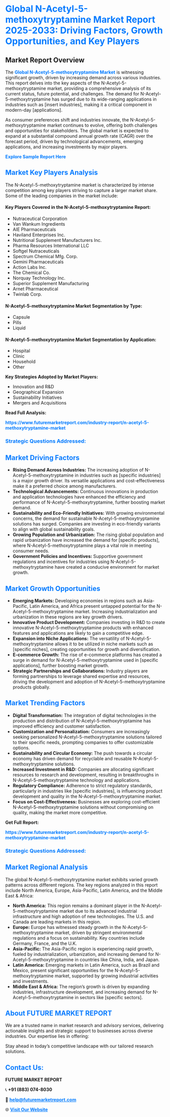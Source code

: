 <h1 style="color: #007BFF;">Global N-Acetyl-5-methoxytryptamine Market Report 2025-2033: Driving Factors, Growth Opportunities, and Key Players</h1>

<section id="overview">
<h2>Market Report Overview</h2>
<p>The <a href="https://www.futuremarketreport.com/industry-report/n-acetyl-5-methoxytryptamine-market" style="color: #007BFF; text-decoration: none;"><strong>Global N-Acetyl-5-methoxytryptamine Market</strong></a> is witnessing significant growth, driven by increasing demand across various industries. This report delves into the key aspects of the N-Acetyl-5-methoxytryptamine market, providing a comprehensive analysis of its current status, future potential, and challenges. The demand for N-Acetyl-5-methoxytryptamine has surged due to its wide-ranging applications in industries such as [insert industries], making it a critical component in modern-day [applications].</p>
<p>As consumer preferences shift and industries innovate, the N-Acetyl-5-methoxytryptamine market continues to evolve, offering both challenges and opportunities for stakeholders. The global market is expected to expand at a substantial compound annual growth rate (CAGR) over the forecast period, driven by technological advancements, emerging applications, and increasing investments by major players.</p>
</section>

<section id="overview">
<p><a href="https://www.futuremarketreport.com/request-sample/reportId=77344" style="color: #007BFF; text-decoration: none;"><strong>Explore Sample Report Here</strong></a></p>
</section>

<section id="key-players">
<h2 style="color: #007BFF;">Market Key Players Analysis</h2>
<p>The N-Acetyl-5-methoxytryptamine market is characterized by intense competition among key players striving to capture a larger market share. Some of the leading companies in the market include:</p>
<h4>Key Players Covered in the N-Acetyl-5-methoxytryptamine Report:</h4>
<ul><li>Nutraceutical Corporation</li><li>Van Wankum Ingredients</li><li>AIE Pharmaceuticals</li><li>Haviland Enterprises Inc.</li><li>Nutritional Supplement Manufacturers Inc.</li><li>Pharma Resources International LLC</li><li>Softgel Nutraceuticals</li><li>Spectrum Chemical Mfg. Corp.</li><li>Gemini Pharmaceuticals</li><li>Action Labs Inc.</li><li>The Chemical Co.</li><li>Norquay Technology Inc.</li><li>Superior Supplement Manufacturing</li><li>Arnet Pharmaceutical</li><li>Twinlab Corp.</li></ul>
<h4>N-Acetyl-5-methoxytryptamine Market Segmentation by Type:</h4>
<ul><li>Capsule</li><li>Pills</li><li>Liquid</li></ul>

<h4>N-Acetyl-5-methoxytryptamine Market Segmentation by Application:</h4>
<ul><li>Hospital</li><li>Clinic</li><li>Household</li><li>Other</li></ul>
<p><strong>Key Strategies Adopted by Market Players:</strong></p>
<ul>
<li>Innovation and R&D</li>
<li>Geographical Expansion</li>
<li>Sustainability Initiatives</li>
<li>Mergers and Acquisitions</li>
</ul>
</section>

<section>
<p><strong>Read Full Analysis: </strong></p><a href="https://www.futuremarketreport.com/industry-report/n-acetyl-5-methoxytryptamine-market" style="color: #007BFF; text-decoration: none;"><strong>https://www.futuremarketreport.com/industry-report/n-acetyl-5-methoxytryptamine-market</strong></a>
<h3 style="color: #007BFF;">Strategic Questions Addressed:</h3>
</section>

<section id="driving-factors">
<h2 style="color: #007BFF;">Market Driving Factors</h2>
<ul>
<li><strong>Rising Demand Across Industries:</strong> The increasing adoption of N-Acetyl-5-methoxytryptamine in industries such as [specific industries] is a major growth driver. Its versatile applications and cost-effectiveness make it a preferred choice among manufacturers.</li>
<li><strong>Technological Advancements:</strong> Continuous innovations in production and application technologies have enhanced the efficiency and performance of N-Acetyl-5-methoxytryptamine, further boosting market demand.</li>
<li><strong>Sustainability and Eco-Friendly Initiatives:</strong> With growing environmental concerns, the demand for sustainable N-Acetyl-5-methoxytryptamine solutions has surged. Companies are investing in eco-friendly variants to align with global sustainability goals.</li>
<li><strong>Growing Population and Urbanization:</strong> The rising global population and rapid urbanization have increased the demand for [specific products], where N-Acetyl-5-methoxytryptamine plays a vital role in meeting consumer needs.</li>
<li><strong>Government Policies and Incentives:</strong> Supportive government regulations and incentives for industries using N-Acetyl-5-methoxytryptamine have created a conducive environment for market growth.</li>
</ul>
</section>

<section id="growth-opportunities">
<h2 style="color: #007BFF;">Market Growth Opportunities</h2>
<ul>
<li><strong>Emerging Markets:</strong> Developing economies in regions such as Asia-Pacific, Latin America, and Africa present untapped potential for the N-Acetyl-5-methoxytryptamine market. Increasing industrialization and urbanization in these regions are key growth drivers.</li>
<li><strong>Innovative Product Development:</strong> Companies investing in R&D to create innovative N-Acetyl-5-methoxytryptamine products with enhanced features and applications are likely to gain a competitive edge.</li>
<li><strong>Expansion into Niche Applications:</strong> The versatility of N-Acetyl-5-methoxytryptamine allows it to be utilized in niche markets such as [specific niches], creating opportunities for growth and diversification.</li>
<li><strong>E-commerce Growth:</strong> The rise of e-commerce platforms has created a surge in demand for N-Acetyl-5-methoxytryptamine used in [specific applications], further boosting market growth.</li>
<li><strong>Strategic Partnerships and Collaborations:</strong> Industry players are forming partnerships to leverage shared expertise and resources, driving the development and adoption of N-Acetyl-5-methoxytryptamine products globally.</li>
</ul>
</section>

<section id="trending-factors">
<h2 style="color: #007BFF;">Market Trending Factors</h2>
<ul>
<li><strong>Digital Transformation:</strong> The integration of digital technologies in the production and distribution of N-Acetyl-5-methoxytryptamine has improved efficiency and customer satisfaction.</li>
<li><strong>Customization and Personalization:</strong> Consumers are increasingly seeking personalized N-Acetyl-5-methoxytryptamine solutions tailored to their specific needs, prompting companies to offer customizable options.</li>
<li><strong>Sustainability and Circular Economy:</strong> The push towards a circular economy has driven demand for recyclable and reusable N-Acetyl-5-methoxytryptamine solutions.</li>
<li><strong>Increased Investment in R&D:</strong> Companies are allocating significant resources to research and development, resulting in breakthroughs in N-Acetyl-5-methoxytryptamine technology and applications.</li>
<li><strong>Regulatory Compliance:</strong> Adherence to strict regulatory standards, particularly in industries like [specific industries], is influencing product development and quality in the N-Acetyl-5-methoxytryptamine market.</li>
<li><strong>Focus on Cost-Effectiveness:</strong> Businesses are exploring cost-efficient N-Acetyl-5-methoxytryptamine solutions without compromising on quality, making the market more competitive.</li>
</ul>
</section>

<section>
<p><strong>Get Full Report: </strong></p><a href="https://www.futuremarketreport.com/industry-report/n-acetyl-5-methoxytryptamine-market" style="color: #007BFF; text-decoration: none;"><strong>https://www.futuremarketreport.com/industry-report/n-acetyl-5-methoxytryptamine-market</strong></a>
<h3 style="color: #007BFF;">Strategic Questions Addressed:</h3>
</section>


<section id="regional-analysis">
<h2 style="color: #007BFF;">Market Regional Analysis</h2>
<p>The global N-Acetyl-5-methoxytryptamine market exhibits varied growth patterns across different regions. The key regions analyzed in this report include North America, Europe, Asia-Pacific, Latin America, and the Middle East & Africa:</p>
<ul>
<li><strong>North America:</strong> This region remains a dominant player in the N-Acetyl-5-methoxytryptamine market due to its advanced industrial infrastructure and high adoption of new technologies. The U.S. and Canada are leading markets in this region.</li>
<li><strong>Europe:</strong> Europe has witnessed steady growth in the N-Acetyl-5-methoxytryptamine market, driven by stringent environmental regulations and a focus on sustainability. Key countries include Germany, France, and the U.K.</li>
<li><strong>Asia-Pacific:</strong> The Asia-Pacific region is experiencing rapid growth, fueled by industrialization, urbanization, and increasing demand for N-Acetyl-5-methoxytryptamine in countries like China, India, and Japan.</li>
<li><strong>Latin America:</strong> Emerging markets in Latin America, such as Brazil and Mexico, present significant opportunities for the N-Acetyl-5-methoxytryptamine market, supported by growing industrial activities and investments.</li>
<li><strong>Middle East & Africa:</strong> The region’s growth is driven by expanding industries, infrastructure development, and increasing demand for N-Acetyl-5-methoxytryptamine in sectors like [specific sectors].</li>
</ul>
</section>

<footer>
<h2 style="color: #007BFF;">About FUTURE MARKET REPORT</h2>
<p>We are a trusted name in market research and advisory services, delivering actionable insights and strategic support to businesses across diverse industries. Our expertise lies in offering:</p>

<p>Stay ahead in today’s competitive landscape with our tailored research solutions.</p>

<h2 style="color: #007BFF;">Contact Us:</h2>
<p><strong>FUTURE MARKET REPORT</strong></p>
<p>📞 <strong>+91 (883) 074-8030</strong></p>
<p>📧 <strong><a href="mailto:help@futuremarketreport.com" style="color: #007BFF;">help@futuremarketreport.com</a></strong></p>
<p>🌐 <strong><a href="https://www.futuremarketreport.com/" style="color: #007BFF;">Visit Our Website</a></strong></p>
</footer>